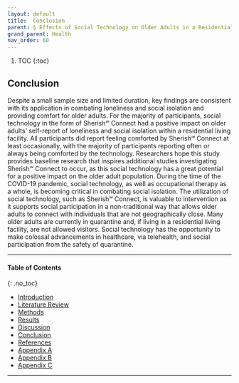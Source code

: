 ```yaml
---
layout: default
title:  Conclusion 
parent: § Effects of Social Technology on Older Adults in a Residential Living Facility  
grand_parent: Health
nav_order: 60 
---
```

<style>
.dont-break-out {
  /* These are technically the same, but use both */
  overflow-wrap: break-word;
  word-wrap: break-word;

     -ms-word-break: break-all;
  /* This is the dangerous one in WebKit, as it breaks things wherever */
  word-break: break-all;
  /* Instead use this non-standard one: */
  word-break: break-word;
}

.youtube-container {
    position: relative;
    width: 100%;
    height: 0;
    padding-bottom: 56.25%;
}
.youtube-video {
    position: absolute;
    top: 0;
    left: 0;
    width: 100%;
    height: 100%;
}

</style>

<div class="dont-break-out" markdown="1">

1. TOC
{:toc}

## Conclusion

Despite a small sample size and limited duration, key findings are consistent with its application in combating loneliness and social isolation and providing comfort for older adults. For the majority of participants, social technology in the form of Sherish℠ Connect had a positive impact on older adults’ self-report of loneliness and social isolation within a residential living facility. All participants did report feeling comforted by Sherish℠ Connect at least occasionally, with the majority of participants reporting often or always being comforted by the technology. Researchers hope this study provides baseline research that inspires additional studies investigating Sherish℠ Connect to occur, as this social technology has a great potential for a positive impact on the older adult population. During the time of the COVID-19 pandemic, social technology, as well as occupational therapy as a whole, is becoming critical in combating social isolation. The utilization of social technology, such as Sherish℠ Connect, is valuable to intervention as it supports social participation in a non-traditional way that allows older adults to connect with individuals that are not geographically close. Many older adults are currently in quarantine and, if living in a residential living facility, are not allowed visitors. Social technology has the opportunity to make colossal advancements in healthcare, via telehealth, and social participation from the safety of quarantine.

***

#### Table of Contents
{: .no_toc}

<ul><li> <a href="/docs/health/Effects-of-Social-Technology-on-Older-Adults-in-a-Residential-Living-Facility-1/">Introduction</a></li><li> <a href="/docs/health/Effects-of-Social-Technology-on-Older-Adults-in-a-Residential-Living-Facility-2/">Literature Review</a></li><li> <a href="/docs/health/Effects-of-Social-Technology-on-Older-Adults-in-a-Residential-Living-Facility-3/">Methods</a></li><li> <a href="/docs/health/Effects-of-Social-Technology-on-Older-Adults-in-a-Residential-Living-Facility-4/">Results</a></li><li> <a href="/docs/health/Effects-of-Social-Technology-on-Older-Adults-in-a-Residential-Living-Facility-5/">Discussion</a></li><li> <a href="/docs/health/Effects-of-Social-Technology-on-Older-Adults-in-a-Residential-Living-Facility-6/">Conclusion</a></li><li> <a href="/docs/health/Effects-of-Social-Technology-on-Older-Adults-in-a-Residential-Living-Facility-7/">References</a></li><li> <a href="/docs/health/Effects-of-Social-Technology-on-Older-Adults-in-a-Residential-Living-Facility-8/">Appendix A</a></li><li> <a href="/docs/health/Effects-of-Social-Technology-on-Older-Adults-in-a-Residential-Living-Facility-9/">Appendix B</a></li><li> <a href="/docs/health/Effects-of-Social-Technology-on-Older-Adults-in-a-Residential-Living-Facility-10/">Appendix C</a></li></ul>

***

</div>
